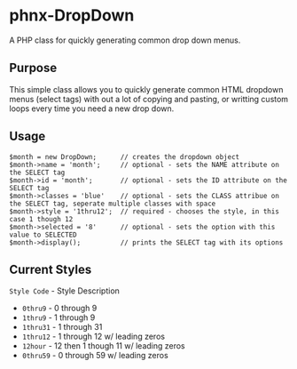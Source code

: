 # phnx-DropDown
A PHP class for quickly generating common drop down menus.

## Purpose
This simple class allows you to quickly generate common HTML dropdown menus (select tags) with out a lot of
copying and pasting, or writting custom loops every time you need a new drop down.

## Usage

    $month = new DropDown;      // creates the dropdown object  
    $month->name = 'month';     // optional - sets the NAME attribute on the SELECT tag  
    $month->id = 'month';       // optional - sets the ID attribute on the SELECT tag  
    $month->classes = 'blue'    // optional - sets the CLASS attribue on the SELECT tag, seperate multiple classes with space  
    $month->style = '1thru12';  // required - chooses the style, in this case 1 though 12  
    $month->selected = '8'      // optional - sets the option with this value to SELECTED
    $month->display();          // prints the SELECT tag with its options

## Current Styles
`Style Code` - Style Description
* `0thru9` - 0 through 9
* `1thru9` - 1 through 9
* `1thru31` - 1 through 31
* `1thru12` - 1 through 12 w/ leading zeros 
* `12hour` -  12 then 1 though 11 w/ leading zeros
* `0thru59` - 0 through 59 w/ leading zeros

